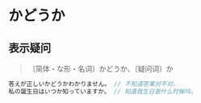 # かどうか

## 表示疑问

> 〔简体・な形・名词〕かどうか、〔疑问词〕か

```js
答えが正しいかどうかわかりません。 // 不知道答案对不对。
私の誕生日はいつか知っていますか。 // 知道我生日是什么时候吗。
```
